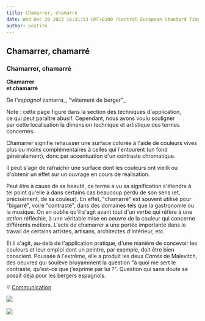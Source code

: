 ```yaml
---
title: Chamarrer, chamarré
date: Wed Dec 20 2023 16:31:53 GMT+0100 (Central European Standard Time)
author: postite
---
```


## Chamarrer, chamarré
### Chamarrer, chamarré
 **Chamarrer  
et chamarré**

_De l'espagnol_ zamarra_, "vêtement de berger"_

Note : cette page figure dans la section des techniques d'application,  
ce qui peut paraître abusif. Cependant, nous avons voulu souligner  
par cette localisation la dimension technique et artistique des termes concernés.

Chamarrer signifie rehausser une surface colorée à l'aide de couleurs vives plus ou moins complémentaires à celles qui l'entourent (un fond généralement), donc par accentuation d'un contraste chromatique.

Il peut s'agir de rafraîchir une surface dont les couleurs ont vieilli ou d'obtenir un effet sur un ouvrage en cours de réalisation.

Peut être à cause de sa beauté, ce terme a vu sa signification s'étendre à tel point qu'elle a dans certains cas beaucoup perdu de son sens (et, précisément, de sa couleur). En effet, "chamarré" est souvent utilisé pour "bigarré", voire "contrasté", dans des domaines tels que la gastronomie ou la musique. On en oublie qu'il s'agit avant tout d'un _verbe_ qui réfère à une _action_ réfléchie, à une véritable mise en oeuvre de la couleur qui concerne différents métiers. L'acte de chamarrer a une portée importante dans le travail de certains artistes, artisans, architectes d'intérieur, etc.

Et il s'agit, au-delà de l'application pratique, d'une manière de concevoir les couleurs et leur emploi dont un peintre, par exemple, doit être bien conscient. Poussée à l'extrême, elle a produit les deux _Carrés_ de Malevitch, des oeuvres qui soulève bruyamment la question "à quoi me sert le contraste, qu'est-ce que j'exprime par lui ?". Question qui sans doute se posait déjà pour les bergers espagnols.



![](images/flechebas.gif) [Communication](http://www.artrealite.com/annonceurs.htm) 

[![](https://cbonvin.fr/sites/regie.artrealite.com/visuels/campagne1.png)](index-2.html#20131014)

![](https://cbonvin.fr/sites/regie.artrealite.com/visuels/campagne2.png)